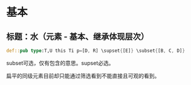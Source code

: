 # 基本

## 标题：水（元素 - 基本、继承体现层次）

```rs
def::pub type:T,U this Ti p=[D, R] \supset{[E]} \subset{[B, C, D]} 
```

subset可选，仅有包含的意思。supset必选。

扁平的同级元素目前却只能通过筛选看到不能直接且可观的看到。